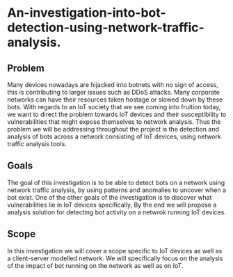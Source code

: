 # An-investigation-into-bot-detection-using-network-traffic-analysis.
## Problem 
Many devices nowadays are hijacked into botnets with no sign of access, this is contributing to larger issues such as DDoS attacks. Many corporate networks can have their resources taken hostage or slowed down by these bots. With regards to an IoT society that we see coming into fruition today, we want to direct the problem towards IoT devices and their susceptibility to vulnerabilities that might expose themselves to network analysis. Thus the problem we will be addressing throughout the project is the detection and analysis of bots across a network consisting of IoT devices, using network traffic analysis tools. 
## Goals 
The goal of this investigation is to be able to detect bots on a network using network traffic analysis, by using patterns and anomalies to uncover when a bot exist. One of the other goals of the investigation is to discover what vulnerabilities lie in IoT devices specifically, By the end we will propose a analysis solution for detecting bot activity on a netwrok running IoT devices. 
## Scope 
In this investigation we will cover a scope specific to IoT devices as well as a client-server modelled network. We will specifically focus on the analysis of the impact of bot running on the network as well as on IoT.
